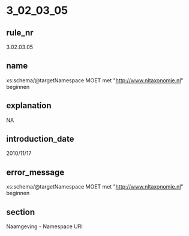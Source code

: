 # 3_02_03_05

## rule_nr
3.02.03.05

## name
xs:schema/@targetNamespace MOET met "http://www.nltaxonomie.nl" beginnen

## explanation
NA

## introduction_date
2010/11/17

## error_message
xs:schema/@targetNamespace MOET met &quot;http://www.nltaxonomie.nl&quot; beginnen

## section
Naamgeving - Namespace URI

